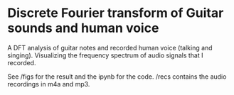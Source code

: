 # Discrete Fourier transform of Guitar sounds and human voice
A DFT analysis of guitar notes and recorded human voice (talking and singing). Visualizing the frequency spectrum of audio signals that I recorded.

See /figs for the result and the ipynb for the code. /recs contains the audio recordings in m4a and mp3.

